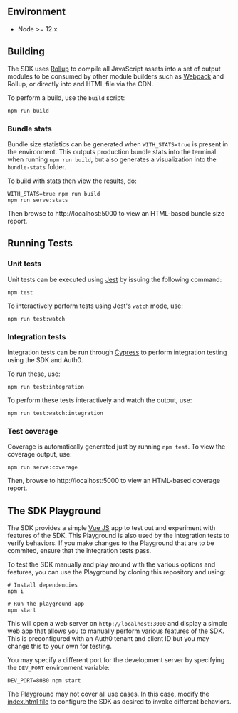 ## Environment

- Node >= 12.x

## Building

The SDK uses [Rollup](https://rollupjs.org/guide/en/) to compile all JavaScript assets into a set of output modules to be consumed by other module builders such as [Webpack](https://webpack.js.org/) and Rollup, or directly into and HTML file via the CDN.

To perform a build, use the `build` script:

```
npm run build
```

### Bundle stats

Bundle size statistics can be generated when `WITH_STATS=true` is present in the environment. This outputs production bundle stats into the terminal when running `npm run build`, but also generates a visualization into the `bundle-stats` folder.

To build with stats then view the results, do:

```
WITH_STATS=true npm run build
npm run serve:stats
```

Then browse to http://localhost:5000 to view an HTML-based bundle size report.

## Running Tests

### Unit tests

Unit tests can be executed using [Jest](https://jestjs.io/) by issuing the following command:

```
npm test
```

To interactively perform tests using Jest's `watch` mode, use:

```
npm run test:watch
```

### Integration tests

Integration tests can be run through [Cypress](https://www.cypress.io/) to perform integration testing using the SDK and Auth0.

To run these, use:

```
npm run test:integration
```

To perform these tests interactively and watch the output, use:

```
npm run test:watch:integration
```

### Test coverage

Coverage is automatically generated just by running `npm test`. To view the coverage output, use:

```
npm run serve:coverage
```

Then, browse to http://localhost:5000 to view an HTML-based coverage report.

## The SDK Playground

The SDK provides a simple [Vue JS](https://vuejs.org/) app to test out and experiment with features of the SDK. This Playground is also used by the integration tests to verify behaviors. If you make changes to the Playground that are to be commited, ensure that the integration tests pass.

To test the SDK manually and play around with the various options and features, you can use the Playground by cloning this repository and using:

```
# Install dependencies
npm i

# Run the playground app
npm start
```

This will open a web server on `http://localhost:3000` and display a simple web app that allows you to manually perform various features of the SDK. This is preconfigured with an Auth0 tenant and client ID but you may change this to your own for testing.

You may specify a different port for the development server by specifying the `DEV_PORT` environment variable:

```
DEV_PORT=8080 npm start
```

The Playground may not cover all use cases. In this case, modify the [index.html file](https://github.com/auth0/auth0-spa-js/blob/main/static/index.html) to configure the SDK as desired to invoke different behaviors.

